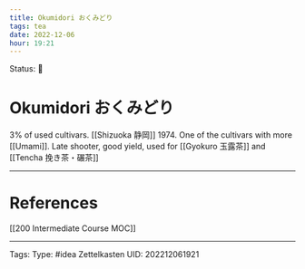 ```yaml
---
title: Okumidori おくみどり
tags: tea
date: 2022-12-06
hour: 19:21
---
```

Status: 🌱
# Okumidori おくみどり
3% of used cultivars.
[[Shizuoka 静岡]] 1974. One of the cultivars with more [[Umami]]. Late shooter, good yield, used for [[Gyokuro 玉露茶]] and [[Tencha 挽き茶・碾茶]]


---
# References
[[200 Intermediate Course MOC]]

---
Tags:
Type: #idea
Zettelkasten UID: 202212061921
